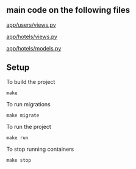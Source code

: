 # 

## main code on the following files

   [app/users/views.py](https://github.com/sipanmargaryan/junehome/blob/master/app/users/views.py)
 
   [app/hotels/views.py](https://github.com/sipanmargaryan/junehome/blob/master/app/hotels/views.py)

   [app/hotels/models.py](https://github.com/sipanmargaryan/junehome/blob/master/app/hotels/models.py)

## Setup

To build the project

    make

To run migrations 

    make migrate
    
To run the project

    make run


To stop running containers

    make stop


